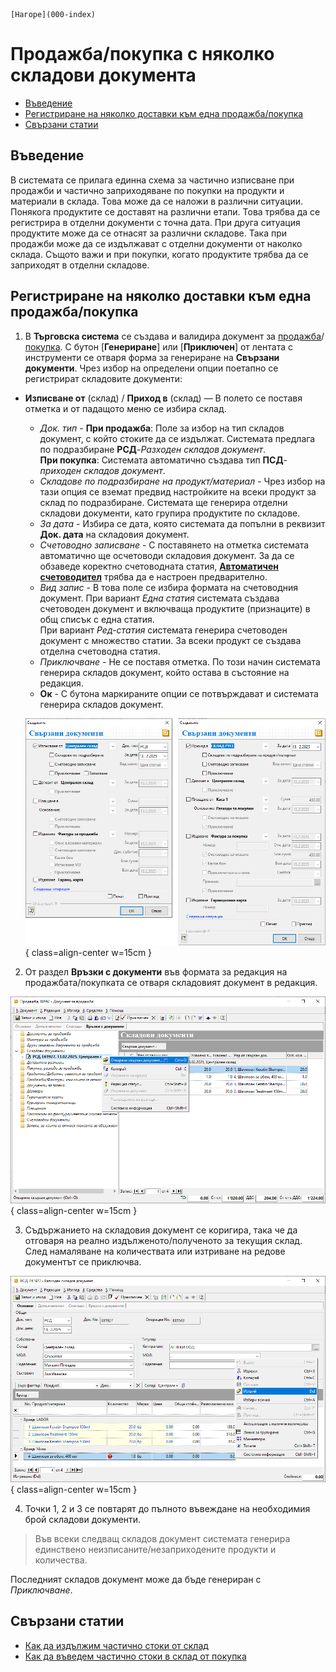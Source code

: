 ```{only} html
[Нагоре](000-index)
```

# **Продажба/покупка с няколко складови документа**

- [Въведение](https://docs.unicontsoft.com/guide/erp/002-docs/002-trade-system/001-orders-sales-purchase-documents/006-invoice-multiple-wd.html#id2)  
- [Регистриране на няколко доставки към една продажба/покупка](https://docs.unicontsoft.com/guide/erp/002-docs/002-trade-system/001-orders-sales-purchase-documents/006-invoice-multiple-wd.html#id2)
- [Свързани статии](https://docs.unicontsoft.com/guide/erp/002-docs/002-trade-system/001-orders-sales-purchase-documents/006-invoice-multiple-wd.html#id3)  

## **Въведение**

В системата се прилага единна схема за частично изписване при продажби и частично заприходяване по покупки на продукти и материали в склада. Това може да се наложи в различни ситуации. Понякога продуктите се доставят на различни етапи. Това трябва да се регистрира в отделни документи с точна дата. При друга ситуация продуктите може да се отнасят за различни складове. Така при продажби може да се издължават с отделни документи от наколко склада. Същото важи и при покупки, когато продуктите трябва да се заприходят в отделни складове.   

## **Регистриране на няколко доставки към една продажба/покупка** 

1) В **Търговска система** се създава и валидира документ за [продажба](https://docs.unicontsoft.com/guide/erp/002-docs/002-trade-system/001-orders-sales-purchase-documents/003-create-sales-document.html)/[покупка](https://docs.unicontsoft.com/guide/erp/002-docs/002-trade-system/001-orders-sales-purchase-documents/002-create-purchase-documents.html). С бутон [**Генериране**] или [**Приключен**] от лентата с инструменти се отваря форма за генериране на **Свързани документи**. Чрез избор на определени опции поетапно се регистрират складовите документи:  
- **Изписване от** (склад) / **Приход в** (склад) — В полето се поставя отметка и от падащото меню се избира склад.  
    - *Док. тип* - **При продажба**: Поле за избор на тип складов документ, с който стоките да се издължат. Системата предлага по подразбиране **РСД**-*Разходен складов документ*.    
    **При покупка**: Системата автоматично създава тип **ПСД**-*приходен складов документ*.  
    - *Складове по подразбиране на продукт/материал* - Чрез избор на тази опция се вземат предвид настройките на всеки продукт за склад по подразбиране. Системата ще генерира отделни складови документи, като групира продуктите по складове.  
    - *За дата* - Избира се дата, която системата да попълни в реквизит **Док. дата** на складовия документ. 
    - *Счетоводно записване* - С поставянето на отметка системата автоматично ще осчетоводи складовия документ. За да се обзаведе коректно счетоводната статия, [**Автоматичен счетоводител**](https://docs.unicontsoft.com/guide/erp/001-ref/002-accounting/002-acc-wizard.html) трябва да е настроен предварително.  
    - *Вид запис* - В това поле се избира формата на счетоводния документ. При вариант *Една статия* системата създава счетоводен документ и включваща продуктите (признаците) в общ списък с една статия.    
    При вариант *Ред-статия* системата генерира счетоводен документ с множество статии. За всеки продукт се създава отделна счетоводна статия.  
    - *Приключване* - Не се поставя отметка. По този начин системата генерира складов документ, който остава в състояние на редакция.  
    - **Ок** - С бутона маркираните опции се потвърждават и системата генерира складов документ.   

    ![](906-invoice-multiple-wd1.png){ class=align-center w=15cm }

2) От раздел **Връзки с документи** във формата за редакция на продажбата/покупката се отваря складовият документ в редакция.  

![](906-invoice-multiple-wd2.png){ class=align-center w=15cm }

3) Съдържанието на складовия документ се коригира, така че да отговаря на реално издълженото/полученото за текущия склад.  
След намаляване на количествата или изтриване на редове документът се приключва.  

![](906-invoice-multiple-wd3.png){ class=align-center w=15cm }

4) Точки 1, 2 и 3 се повтарят до пълното въвеждане на необходимия брой складови документи.  

> Във всеки следващ складов документ системата генерира единствено неизписаните/незаприходените продукти и количества.  

Последният складов документ може да бъде генериран с *Приключване*.
 
## **Свързани статии**

- [Как да издължим частично стоки от склад](https://www.unicontsoft.com/cms/node/34)  
- [Как да въведем частично стоки в склад от покупка](https://www.unicontsoft.com/cms/node/85)